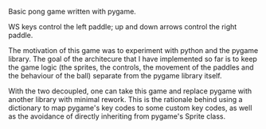 Basic pong game written with pygame.

WS keys control the left paddle; up and down arrows control the right paddle.

The motivation of this game was to experiment with python and the pygame library. The goal of the architecure that I have implemented so far is to keep the game logic (the sprites, the controls, the movement of the paddles and the behaviour of the ball) separate from the pygame library itself.

With the two decoupled, one can take this game and replace pygame with another library with minimal rework. This is the rationale behind using a dictionary to map pygame's key codes to some custom key codes, as well as the avoidance of directly inheriting from pygame's Sprite class.